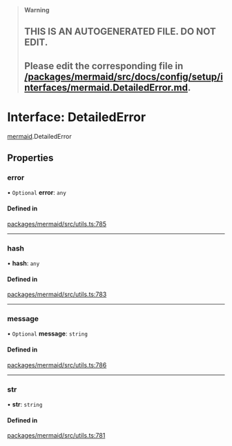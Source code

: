 > **Warning**
>
> ## THIS IS AN AUTOGENERATED FILE. DO NOT EDIT.
>
> ## Please edit the corresponding file in [/packages/mermaid/src/docs/config/setup/interfaces/mermaid.DetailedError.md](../../../../packages/mermaid/src/docs/config/setup/interfaces/mermaid.DetailedError.md).

# Interface: DetailedError

[mermaid](../modules/mermaid.md).DetailedError

## Properties

### error

• `Optional` **error**: `any`

#### Defined in

[packages/mermaid/src/utils.ts:785](https://github.com/mermaid-js/mermaid/blob/master/packages/mermaid/src/utils.ts#L785)

---

### hash

• **hash**: `any`

#### Defined in

[packages/mermaid/src/utils.ts:783](https://github.com/mermaid-js/mermaid/blob/master/packages/mermaid/src/utils.ts#L783)

---

### message

• `Optional` **message**: `string`

#### Defined in

[packages/mermaid/src/utils.ts:786](https://github.com/mermaid-js/mermaid/blob/master/packages/mermaid/src/utils.ts#L786)

---

### str

• **str**: `string`

#### Defined in

[packages/mermaid/src/utils.ts:781](https://github.com/mermaid-js/mermaid/blob/master/packages/mermaid/src/utils.ts#L781)
